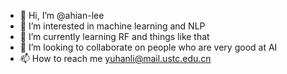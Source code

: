 - 👋 Hi, I’m @ahian-lee
- 👀 I’m interested in machine learning and NLP
- 🌱 I’m currently learning RF and things like that
- 💞️ I’m looking to collaborate on people who are very good at AI
- 📫 How to reach me yuhanli@mail.ustc.edu.cn

<!---
ahian-lee/ahian-lee is a ✨ special ✨ repository because its `README.md` (this file) appears on your GitHub profile.
You can click the Preview link to take a look at your changes.
--->

